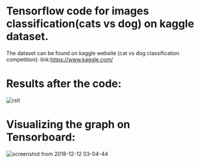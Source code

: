 # Tensorflow code for images classification(cats vs dog) on kaggle dataset.

The dataset can be found on kaggle website (cat vs dog classification competition):
link:https://www.kaggle.com/


# Results after the code:

![rslt](https://user-images.githubusercontent.com/44145876/49822722-eace5280-fdb8-11e8-8865-043d3d22a583.png)


# Visualizing the graph on Tensorboard:
![screenshot from 2018-12-12 03-04-44](https://user-images.githubusercontent.com/44145876/49823486-c1162b00-fdba-11e8-825e-4eaf407f8701.png)
